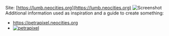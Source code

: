 Site: [https://lumb.neocities.org](https://lumb.neocities.org)
![Screenshot](Ropuka's_Idle_Island_Zttlom0lSU.png)
Additional information used as inspiration and a guide to create something:
- https://petrapixel.neocities.org
- <a href="https://petrapixel.neocities.org/" target="_blank"><img src="https://github.com/petracoding/petrapixel.neocities.org/blob/master/public/assets/img/linkback.gif?raw=true" alt="petrapixel"></a>